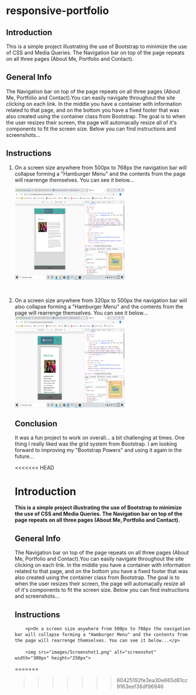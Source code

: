 # responsive-portfolio

## Introduction

This is a simple project illustrating the use of Bootstrap to minimize the use of CSS and Media Queries. The Navigation bar on top of the page repeats on all three pages (About Me, Portfolio and Contact).


## General Info

The Navigation bar on top of the page repeats on all three pages (About Me, Portfolio and Contact).You can easily navigate throughout the site clicking on each link. In the middle you have a container with information related to that page, and on the bottom you have a fixed footer that was also created using the container class from Bootstrap. The goal is to when the user resizes their screen, the page will automacally resize all of it's components to fit the screen size. Below you can find instructions and screenshots... 


## Instructions

<ol>
  <li>On a screen size anywhere from 500px to 768px the navigation bar will collapse forming a "Hamburger Menu" and the contents from the page will rearrenge themselves. You can see it below...
    <br>

<img src="images/Screenshot3.png" alt="screenshot" width="300px" height="250px"></li>
<br>
 <li>On a screen size anywhere from 320px to 500px  the navigation bar will also collapse forming a "Hamburger Menu" and the contents from the page will rearrenge themselves. You can see it below...
 <br>
 <img src="images/Screenshot2.png" alt="screenshot" width="300px" height="250px"></li>
 
 ## Conclusion
 
 It was a fun project to work on overall... a bit challenging at times. One thing I really liked was the grid system from Bootstrap. I am looking forward to improving my "Bootstrap Powers" and using it again in the future...
 

 
<<<<<<< HEAD
 <!DOCTYPE html>
<html lang="en">

<head>
    <meta charset="UTF-8">
    <meta name="viewport" content="width=device-width, initial-scale=1.0">
    <link rel="stylesheet" href="https://stackpath.bootstrapcdn.com/bootstrap/4.4.1/css/bootstrap.min.css"
        integrity="sha384-Vkoo8x4CGsO3+Hhxv8T/Q5PaXtkKtu6ug5TOeNV6gBiFeWPGFN9MuhOf23Q9Ifjh" crossorigin="anonymous">
        <link rel="stylesheet" href="css/contact.css">
        <link href="https://fonts.googleapis.com/css?family=Coda+Caption:800&display=swap" rel="stylesheet">
    
   
</head>

<body>
<h1>Introduction </h1>
<p><strong>This is a simple project illustrating the use of Bootstrap to minimize the use of CSS and Media Queries. The Navigation bar on top of the page repeats on all three pages (About Me, Portfolio and Contact).</strong></p>
<h2>General Info</h2>

<p>The Navigation bar on top of the page repeats on all three pages (About Me, Portfolio and Contact).You can easily navigate throughout the site clicking on each link. In the middle you have a container with information related to that page, and on the bottom you have a fixed footer that was also created using the container class from Bootstrap. The goal is to when the user resizes their screen, the page will automacally resize all of it's components to fit the screen size. Below you can find instructions and screenshots...</p>

<h2>Instructions</h2>
    
        <p>On a screen size anywhere from 500px to 768px the navigation bar will collapse forming a "Hamburger Menu" and the contents from the page will rearrenge themselves. You can see it below...</p>    

        <img src="images/Screenshot1.png" alt="screenshot" width="300px" height="250px">
    
</body>
</html>


 
=======
>>>>>>> 60425192fe3ea30e665d81cc9163eef36df96946

